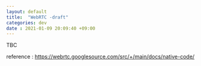 ```yaml
---
layout: default
title:  "WebRTC -draft"
categories: dev
date : 2021-01-09 20:09:40 +09:00
---
```


TBC


reference :
https://webrtc.googlesource.com/src/+/main/docs/native-code/
